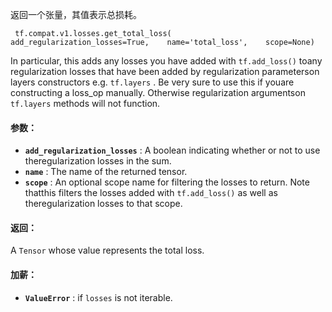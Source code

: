 返回一个张量，其值表示总损耗。

```
 tf.compat.v1.losses.get_total_loss(    add_regularization_losses=True,    name='total_loss',    scope=None) 
```

In particular, this adds any losses you have added with  `tf.add_loss()`  toany regularization losses that have been added by regularization parameterson layers constructors e.g.  `tf.layers` . Be very sure to use this if youare constructing a loss_op manually. Otherwise regularization argumentson  `tf.layers`  methods will not function.

#### 参数：
- **`add_regularization_losses`** : A boolean indicating whether or not to use theregularization losses in the sum.
- **`name`** : The name of the returned tensor.
- **`scope`** : An optional scope name for filtering the losses to return. Note thatthis filters the losses added with  `tf.add_loss()`  as well as theregularization losses to that scope.


#### 返回：
A  `Tensor`  whose value represents the total loss.

#### 加薪：
- **`ValueError`** : if  `losses`  is not iterable.
